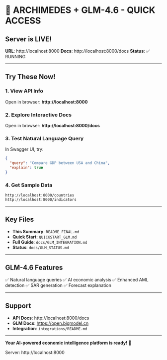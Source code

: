 # 🚀 ARCHIMEDES + GLM-4.6 - QUICK ACCESS

## Server is LIVE!

**URL**: http://localhost:8000
**Docs**: http://localhost:8000/docs
**Status**: ✅ RUNNING

---

## Try These Now!

### 1. View API Info
Open in browser: **http://localhost:8000**

### 2. Explore Interactive Docs
Open in browser: **http://localhost:8000/docs**

### 3. Test Natural Language Query
In Swagger UI, try:
```json
{
  "query": "Compare GDP between USA and China",
  "explain": true
}
```

### 4. Get Sample Data
```
http://localhost:8000/countries
http://localhost:8000/indicators
```

---

## Key Files

- **This Summary**: `README_FINAL.md`
- **Quick Start**: `QUICKSTART_GLM.md`
- **Full Guide**: `docs/GLM_INTEGRATION.md`
- **Status**: `docs/GLM_STATUS.md`

---

## GLM-4.6 Features

✅ Natural language queries
✅ AI economic analysis
✅ Enhanced AML detection
✅ SAR generation
✅ Forecast explanation

---

## Support

- **API Docs**: http://localhost:8000/docs
- **GLM Docs**: https://open.bigmodel.cn
- **Integration**: `integrations/README.md`

---

**Your AI-powered economic intelligence platform is ready!** 🎉

Server: http://localhost:8000
